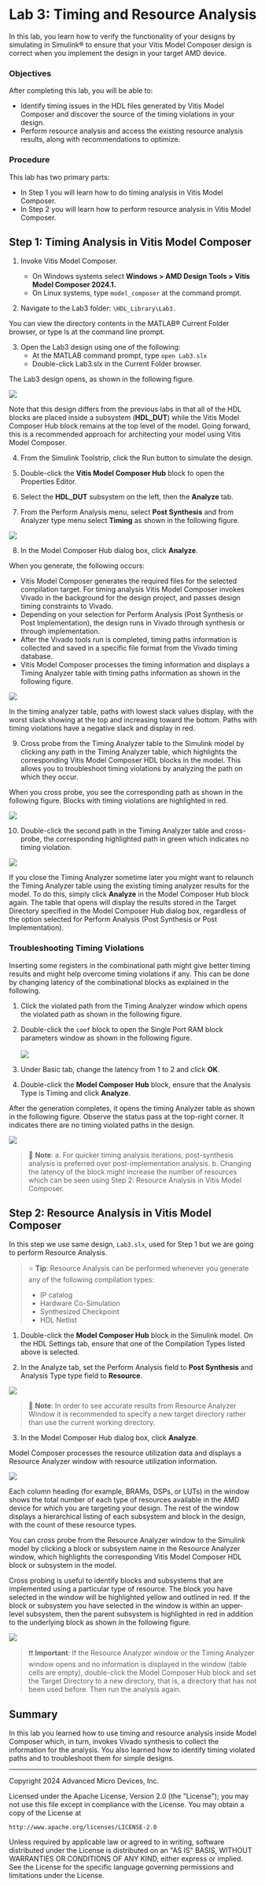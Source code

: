 # Lab 3: Timing and Resource Analysis

In this lab, you learn how to verify the functionality of your designs by simulating in Simulink® to ensure that your Vitis Model Composer design is correct when you implement the design in your target AMD device.

### Objectives

After completing this lab, you will be able to:

* Identify timing issues in the HDL files generated by Vitis Model Composer and discover the source of the timing violations in your design.
* Perform resource analysis and access the existing resource analysis results, along with recommendations to optimize.

### Procedure 

This lab has two primary parts:

* In Step 1 you will learn how to do timing analysis in Vitis Model Composer.
* In Step 2 you will learn how to perform resource analysis in Vitis Model Composer.

## Step 1: Timing Analysis in Vitis Model Composer

1. Invoke Vitis Model Composer.
    - On Windows systems select **Windows > AMD Design Tools > Vitis Model Composer 2024.1.**
    - On Linux systems, type `model_composer` at the command prompt.

2. Navigate to the Lab3 folder: `\HDL_Library\Lab3.`

You can view the directory contents in the MATLAB® Current Folder browser, or type ls at the command line prompt.

3. Open the Lab3 design using one of the following:
    - At the MATLAB command prompt, type `open Lab3.slx`
    - Double-click Lab3.slx in the Current Folder browser.

The Lab3 design opens, as shown in the following figure.

![](Images/Step1/Part1/Step3.png)

Note that this design differs from the previous labs in that all of the HDL blocks are placed inside a subsystem (**HDL_DUT**) while the Vitis Model Composer Hub block remains at the top level of the model. Going forward, this is a recommended approach for architecting your model using Vitis Model Composer.

4. From the Simulink Toolstrip, click the Run button to simulate the design.

5. Double-click the **Vitis Model Composer Hub** block to open the Properties Editor.

6. Select the **HDL_DUT** subsystem on the left, then the **Analyze** tab.

7. From the Perform Analysis menu, select **Post Synthesis** and from Analyzer type menu select **Timing** as shown in the following figure.

![](Images/Step1/Part1/Step7.png)

8. In the Model Composer Hub dialog box, click **Analyze**.

When you generate, the following occurs:

* Vitis Model Composer generates the required files for the selected compilation target. For timing analysis Vitis Model Composer invokes Vivado in the background for the design project, and passes design timing constraints to Vivado.
* Depending on your selection for Perform Analysis (Post Synthesis or Post Implementation), the design runs in Vivado through synthesis or through implementation.
* After the Vivado tools run is completed, timing paths information is collected and saved in a specific file format from the Vivado timing database.
* Vitis Model Composer processes the timing information and displays a Timing Analyzer table with timing paths information as shown in the following figure.

![](Images/Step1/Part1/Step8.png)

In the timing analyzer table, paths with lowest slack values display, with the worst slack showing at the top and increasing toward the bottom. Paths with timing violations have a negative slack and display in red.

9. Cross probe from the Timing Analyzer table to the Simulink model by clicking any path in the Timing Analyzer table, which highlights the corresponding Vitis Model Composer HDL blocks in the model. This allows you to troubleshoot timing violations by analyzing the path on which they occur.

When you cross probe, you see the corresponding path as shown in the following figure. Blocks with timing violations are highlighted in red.

![](Images/Step1/Part1/Step12.png)

10. Double-click the second path in the Timing Analyzer table and cross-probe, the corresponding highlighted path in green which indicates no timing violation.

![](Images/Step1/Part1/Step13-1.png)

If you close the Timing Analyzer sometime later you might want to relaunch the Timing Analyzer table using the existing timing analyzer results for the model. To do this, simply click **Analyze** in the Model Composer Hub block again. The table that opens will display the results stored in the Target Directory specified in the Model Composer Hub dialog box, regardless of the option selected for Perform Analysis (Post Synthesis or Post Implementation).

### Troubleshooting Timing Violations

Inserting some registers in the combinational path might give better timing results and might help overcome timing violations if any. This can be done by changing latency of the combinational blocks as explained in the following.

1. Click the violated path from the Timing Analyzer window which opens the violated path as shown in the following figure.

2. Double-click the `coef` block to open the Single Port RAM block parameters window as shown in the following figure.
<br><br><img src="Images/Step1/Part2/Step2.png">

3. Under Basic tab, change the latency from 1 to 2 and click **OK**.

4. Double-click the **Model Composer Hub** block, ensure that the Analysis Type is Timing and click **Analyze**.

After the generation completes, it opens the timing Analyzer table as shown in the following figure. Observe the status pass at the top-right corner. It indicates there are no timing violated paths in the design.

![](Images/Step1/Part2/Step5.png)

> 📝 **Note**: 
> a. For quicker timing analysis iterations, post-synthesis analysis is preferred over post-implementation analysis. 
> b. Changing the latency of the block might increase the number of resources which can be seen using Step 2: Resource Analysis in Vitis Model Composer.

## Step 2: Resource Analysis in Vitis Model Composer

In this step we use same design, `Lab3.slx`, used for Step 1 but we are going to perform Resource Analysis.

> ⭐ **Tip**: Resource Analysis can be performed whenever you generate any of the following compilation types: 
> * IP catalog 
> * Hardware Co-Simulation 
> * Synthesized Checkpoint 
> * HDL Netlist 

1. Double-click the **Model Composer Hub** block in the Simulink model. On the HDL Settings tab, ensure that one of the Compilation Types listed above is selected.

2. In the Analyze tab, set the Perform Analysis field to **Post Synthesis** and Analysis Type type field to **Resource**.

![](Images/Step2/Step2.png)

> 📝 **Note**: In order to see accurate results from Resource Analyzer Window it is recommended to specify a new target directory rather than use the current working directory.

3. In the Model Composer Hub dialog box, click **Analyze**.

Model Composer processes the resource utilization data and displays a Resource Analyzer window with resource utilization information.

![](Images/Step2/Step3.png)

Each column heading (for example, BRAMs, DSPs, or LUTs) in the window shows the total number of each type of resources available in the AMD device for which you are targeting your design. The rest of the window displays a hierarchical listing of each subsystem and block in the design, with the count of these resource types.

You can cross probe from the Resource Analyzer window to the Simulink model by clicking a block or subsystem name in the Resource Analyzer window, which highlights the corresponding Vitis Model Composer HDL block or subsystem in the model.

Cross probing is useful to identify blocks and subsystems that are implemented using a particular type of resource. The block you have selected in the window will be highlighted yellow and outlined in red. If the block or subsystem you have selected in the window is within an upper-level subsystem, then the parent subsystem is highlighted in red in addition to the underlying block as shown in the following figure.

![](Images/Step2/Step6.png)

> ❗❗ **Important**: If the Resource Analyzer window or the Timing Analyzer window opens and no information is displayed in the window (table cells are empty), double-click the Model Composer Hub block and set the Target Directory to a new directory, that is, a directory that has not been used before. Then run the analysis again.

## Summary

In this lab you learned how to use timing and resource analysis inside Model Composer which, in turn, invokes Vivado synthesis to collect the information for the analysis. You also learned how to identify timing violated paths and to troubleshoot them for simple designs.

--------------
Copyright 2024 Advanced Micro Devices, Inc.

Licensed under the Apache License, Version 2.0 (the "License");
you may not use this file except in compliance with the License.
You may obtain a copy of the License at

    http://www.apache.org/licenses/LICENSE-2.0

Unless required by applicable law or agreed to in writing, software
distributed under the License is distributed on an "AS IS" BASIS,
WITHOUT WARRANTIES OR CONDITIONS OF ANY KIND, either express or implied.
See the License for the specific language governing permissions and
limitations under the License.
